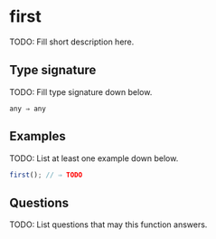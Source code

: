 # first

TODO: Fill short description here.

## Type signature

TODO: Fill type signature down below.

```
any ⇒ any
```

## Examples

TODO: List at least one example down below.

```javascript
first(); // ⇒ TODO
```

## Questions

TODO: List questions that may this function answers.

